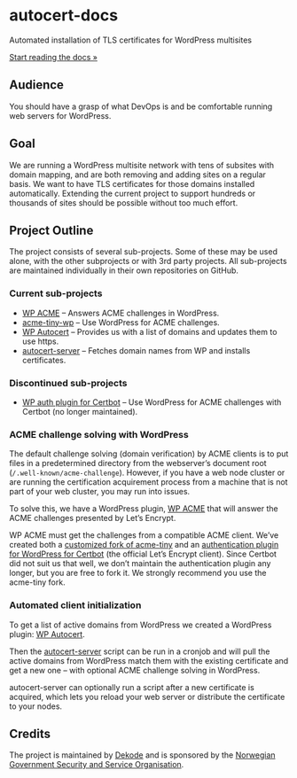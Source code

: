 # autocert-docs
Automated installation of TLS certificates for WordPress multisites

[Start reading the docs »](https://dekodeinteraktiv.github.io/autocert-docs/)

## Audience
You should have a grasp of what DevOps is and be comfortable running web servers for WordPress.

## Goal
We are running a WordPress multisite network with tens of subsites with domain mapping, and are both removing and adding sites on a regular basis. We want to have TLS certificates for those domains installed automatically. Extending the current project to support hundreds or thousands of sites should be possible without too much effort.

## Project Outline
The project consists of several sub-projects. Some of these may be used alone, with the other subprojects or with 3rd party projects. All sub-projects are maintained individually in their own repositories on GitHub.

### Current sub-projects
* [WP ACME](https://github.com/dss-web/wp-acme) – Answers ACME challenges in WordPress.
* [acme-tiny-wp](https://github.com/DekodeInteraktiv/acme-tiny-wp) – Use WordPress for ACME challenges.
* [WP Autocert](https://github.com/dss-web/wp-autocert) – Provides us with a list of domains and updates them to use https.
* [autocert-server](https://github.com/dss-web/autocert-server) – Fetches domain names from WP and installs certificates.

### Discontinued sub-projects
* [WP auth plugin for Certbot](https://github.com/dss-web/certbot-wordpress) – Use WordPress for ACME challenges with Certbot (no longer maintained).

### ACME challenge solving with WordPress
The default challenge solving (domain verification) by ACME clients is to put files in a predetermined directory from the webserver’s document root (`/.well-known/acme-challenge`). However, if you have a web node cluster or are running the certification acquirement process from a machine that is not part of your web cluster, you may run into issues.

To solve this, we have a WordPress plugin, [WP ACME](https://github.com/dss-web/wp-acme) that will answer the ACME challenges presented by Let’s Encrypt.

WP ACME must get the challenges from a compatible ACME client. We’ve created both a [customized fork of acme-tiny](https://github.com/DekodeInteraktiv/acme-tiny-wp) and an [authentication plugin for WordPress for Certbot](https://github.com/dss-web/certbot-wordpress) (the official Let’s Encrypt client). Since Certbot did not suit us that well, we don’t maintain the authentication plugin any longer, but you are free to fork it. We strongly recommend you use the acme-tiny fork.

### Automated client initialization
To get a list of active domains from WordPress we created a WordPress plugin: [WP Autocert](https://github.com/dss-web/wp-autocert).

Then the [autocert-server](https://github.com/dss-web/autocert-server) script can be run in a cronjob and will pull the active domains from WordPress match them with the existing certificate and get a new one – with optional ACME challenge solving in WordPress.

autocert-server can optionally run a script after a new certificate is acquired, which lets you reload your web server or distribute the certificate to your nodes.

## Credits
The project is maintained by [Dekode](https://en.dekode.no/) and is sponsored by the [Norwegian Government Security and Service Organisation](https://dss.dep.no/english).
